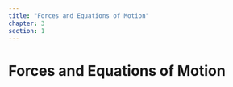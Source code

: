```yaml
---
title: "Forces and Equations of Motion"
chapter: 3
section: 1
---
```


# Forces and Equations of Motion

